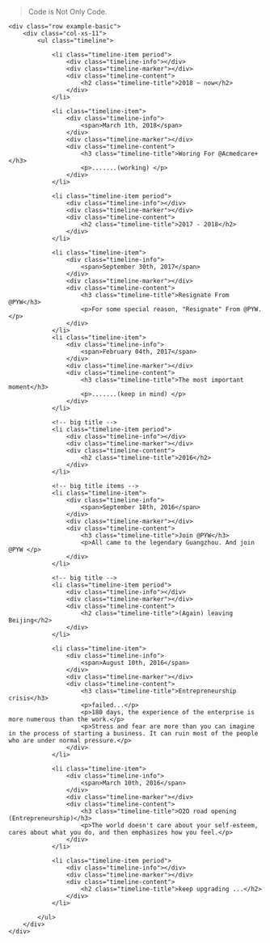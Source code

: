

> Code is Not Only Code.  

<div class="container-fluid2">

    <div class="row example-basic">
        <div class="col-xs-11">
            <ul class="timeline">
                
                <li class="timeline-item period">
                    <div class="timeline-info"></div>
                    <div class="timeline-marker"></div>
                    <div class="timeline-content">
                        <h2 class="timeline-title">2018 ~ now</h2>
                    </div>
                </li>
                
                <li class="timeline-item">
                    <div class="timeline-info">
                        <span>March 1th, 2018</span>
                    </div>
                    <div class="timeline-marker"></div>
                    <div class="timeline-content">
                        <h3 class="timeline-title">Woring For @Acmedcare+</h3>
                        <p>.......(working) </p>
                    </div>
                </li>
            
                <li class="timeline-item period">
                    <div class="timeline-info"></div>
                    <div class="timeline-marker"></div>
                    <div class="timeline-content">
                        <h2 class="timeline-title">2017 - 2018</h2>
                    </div>
                </li>
                
                <li class="timeline-item">
                    <div class="timeline-info">
                        <span>September 30th, 2017</span>
                    </div>
                    <div class="timeline-marker"></div>
                    <div class="timeline-content">
                        <h3 class="timeline-title">Resignate From @PYW</h3>
                        <p>For some special reason, "Resignate" From @PYW.</p>
                    </div>
                </li>
                <li class="timeline-item">
                    <div class="timeline-info">
                        <span>February 04th, 2017</span>
                    </div>
                    <div class="timeline-marker"></div>
                    <div class="timeline-content">
                        <h3 class="timeline-title">The most important moment</h3>
                        <p>.......(keep in mind) </p>
                    </div>
                </li>
                
                <!-- big title -->
                <li class="timeline-item period">
                    <div class="timeline-info"></div>
                    <div class="timeline-marker"></div>
                    <div class="timeline-content">
                        <h2 class="timeline-title">2016</h2>
                    </div>
                </li>
                
                <!-- big title items -->
                <li class="timeline-item">
                    <div class="timeline-info">
                        <span>September 18th, 2016</span>
                    </div>
                    <div class="timeline-marker"></div>
                    <div class="timeline-content">
                        <h3 class="timeline-title">Join @PYW</h3>
                        <p>All came to the legendary Guangzhou. And join @PYW </p>
                    </div>
                </li>
                
                <!-- big title -->
                <li class="timeline-item period">
                    <div class="timeline-info"></div>
                    <div class="timeline-marker"></div>
                    <div class="timeline-content">
                        <h2 class="timeline-title">(Again) leaving Beijing</h2>
                    </div>
                </li>
                
                <li class="timeline-item">
                    <div class="timeline-info">
                        <span>August 10th, 2016</span>
                    </div>
                    <div class="timeline-marker"></div>
                    <div class="timeline-content">
                        <h3 class="timeline-title">Entrepreneurship crisis</h3>
                        <p>failed...</p>
                        <p>180 days, the experience of the enterprise is more numerous than the work.</p>
                        <p>Stress and fear are more than you can imagine in the process of starting a business. It can ruin most of the people who are under normal pressure.</p>
                    </div>
                </li>
                
                <li class="timeline-item">
                    <div class="timeline-info">
                        <span>March 10th, 2016</span>
                    </div>
                    <div class="timeline-marker"></div>
                    <div class="timeline-content">
                        <h3 class="timeline-title">O2O road opening (Entrepreneurship)</h3>
                        <p>The world doesn't care about your self-esteem, cares about what you do, and then emphasizes how you feel.</p>
                    </div>
                </li>
                
                <li class="timeline-item period">
                    <div class="timeline-info"></div>
                    <div class="timeline-marker"></div>
                    <div class="timeline-content">
                        <h2 class="timeline-title">keep upgrading ...</h2>
                    </div>
                </li>
                
            </ul>
        </div>
    </div>
</div>
